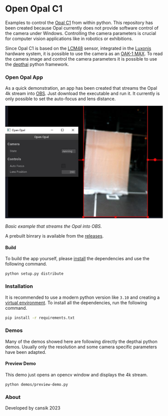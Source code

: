 # Open Opal C1

Examples to control the [Opal C1](https://opalcamera.com/) from within python. This repository has been created because
Opal currently does not provide software control of the camera under Windows. Controlling the camera parameters is
crucial for computer vision applications like in robotics or exhibitions.

Since Opal C1 is based on the [LCM48](https://docs.luxonis.com/projects/hardware/en/latest/pages/articles/sensors/imx582.html) sensor, integrated
in the [Luxonis](https://www.luxonis.com/) hardware system, it is possible to use the camera as an [OAK-1
MAX](https://docs.luxonis.com/projects/hardware/en/latest/pages/NG9096max.html#ng9096max). To read the camera image and
control the camera parameters it is possible to use the [depthai](https://docs.luxonis.com/en/latest/) python framework.

### Open Opal App

As a quick demonstration, an app has been created that streams the Opal 4k stream into [OBS](https://obsproject.com/).
Just download the executable and run it. It currently is only possible to set the auto-focus and lens distance.

![Demo](assets/demo.jpg)

*Basic example that streams the Opal into OBS.*

A prebuilt binrary is available from the [releases](https://github.com/cansik/open-opal-c1/releases/tag/v0.1.0).

#### Build

To build the app yourself, please [install](#Installation) the dependencies and use the following command.

```
python setup.py distribute
```

### Installation

It is recommended to use a modern python version like `3.10` and creating
a [virtual environment](https://docs.python.org/3/library/venv.html). To install all the dependencies, run the following
command.

```bash
pip install -r requirements.txt
```

### Demos

Many of the demos showed here are following directly the depthai python demos. Usually only the resolution and some
camera specific parameters have been adapted.

#### Preview Demo

This demo just opens an opencv window and displays the 4k stream.

```
python demos/preview-demo.py
```

### About

Developed by cansik 2023
